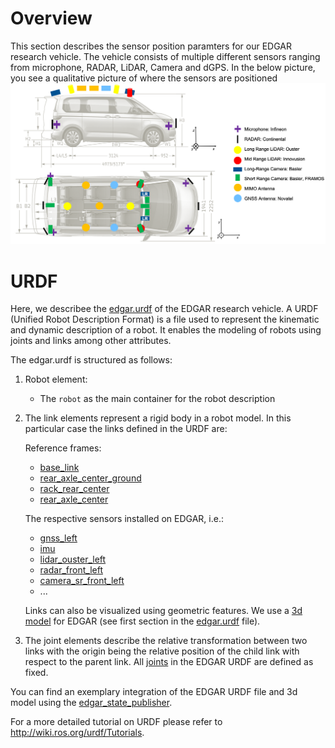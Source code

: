 # Overview
This section describes the sensor position paramters for our EDGAR research vehicle. The vehicle consists of multiple different sensors ranging from microphone, RADAR, LiDAR, Camera and dGPS. In the below picture, you see a qualitative picture of where the sensors are positioned
![EDGAR_Sensors](source/docs/EDGAR_Sensor_Overview.png)

# URDF
Here, we describee the [edgar.urdf](edgar.urdf) of the EDGAR research vehicle. A URDF (Unified Robot Description Format) is a file used to represent the kinematic and dynamic description of a robot. It enables the modeling of robots using joints and links among other attributes.

The edgar.urdf is structured as follows:

1. Robot element:
	- The `robot` as the main container for the robot description

2. The link elements represent a rigid body in a robot model. In this particular case the links defined in the URDF are:

	Reference frames:

	- [base_link](edgar.urdf#L15)
	- [rear_axle_center_ground](edgar.urdf#L5)
	- [rack_rear_center](edgar.urdf#L16)
	- [rear_axle_center](edgar.urdf#L17)

	The respective sensors installed on EDGAR, i.e.:

	- [gnss_left](edgar.urdf#L19)
	- [imu](edgar.urdf#L22)
	- [lidar_ouster_left](edgar.urdf#L24)
	- [radar_front_left](edgar.urdf#L29)
	- [camera_sr_front_left](edgar.urdf#L36)
	- ...

	Links can also be visualized using geometric features. We use a [3d model](../3d_model/low_res/edgar.fbx) for EDGAR (see first section in the [edgar.urdf](edgar.urdf) file).  

3. The joint elements describe the relative transformation between two links with the origin being the relative position of the child link with respect to the parent link. All [joints](edgar.urdf#L73) in the EDGAR URDF are defined as fixed.

You can find an exemplary integration of the EDGAR URDF file and 3d model using the [edgar_state_publisher](../../tools/edgar_state_publisher).

For a more detailed tutorial on URDF please refer to http://wiki.ros.org/urdf/Tutorials.
